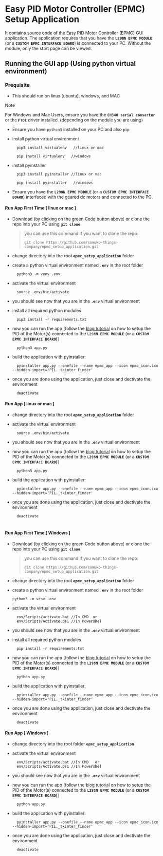 # Easy PID Motor Controller (EPMC) Setup Application
It contains source code of the Easy PID Motor Controller (EPMC) GUI application. The application requires that you have the **`L298N EPMC MODULE`** (or a **`CUSTOM EPMC INTERFACE BOARD`**) is connected to your PC. Without the module, only the start page can be viewed.

## Running the GUI app (Using python virtual environment)
### Prequisite
- This should run on linux (ubuntu), windows, and MAC

> [!NOTE]  
> For Windows and Mac Users, ensure you have the **`CH340 serial converter`** or the **`FTDI`** driver installed. (depending on the module you are using)

- Ensure you have `python3` installed on your PC and also `pip`

- install python virtual environment
  ```shell
    pip3 install virtualenv   //linux or mac
  ```
  ```shell
    pip install virtualenv   //windows
  ```
- install pyinstaller
  ```shell
    pip3 install pyinstaller //linux or mac
  ```
  ```shell
    pip install pyinstaller   //windows
  ```
- Ensure you have the **`L298N EPMC MODULE`** (or a **`CUSTOM EPMC INTERFACE BOARD`**) interfaced with the geared dc motors and connected to the PC.




#### Run App First Time [ linux or mac ]
- Download (by clicking on the green Code button above) or clone the repo into your PC using **`git clone`**
  > you can use this command if you want to clone the repo:
  >
	>  ```git clone https://github.com/samuko-things-company/epmc_setup_application.git```

- change directory into the root **`epmc_setup_application`** folder

- create a python virtual environment named **`.env`** in the root folder 
  ```shell
    python3 -m venv .env
  ```
- activate the virtual environment
  ```shell
    source .env/bin/activate
  ```
- you should see now that you are in the **`.env`** virtual environment

- install all required python modules
  ```shell
    pip3 install -r requirements.txt
  ```
- now you can run the app [follow the [blog tutorial]() on how to setup the PID of the Motor(s) connected to the **`L298N EPMC MODULE`** (or a **`CUSTOM EPMC INTERFACE BOARD`**)]
  ```shell
    python3 app.py 
  ```
- build the application with pyinstaller:
  ```shell
    pyinstaller app.py --onefile --name epmc_app --icon epmc_icon.ico --hidden-import='PIL._tkinter_finder'
  ```
- once you are done using the application, just close and dectivate the environment
  ```shell
    deactivate
  ```

#### Run App [ linux or mac ]
- change directory into the root **`epmc_setup_application`** folder

- activate the virtual environment
  ```shell
    source .env/bin/activate
  ```
- you should see now that you are in the **`.env`** virtual environment

- now you can run the app [follow the [blog tutorial]() on how to setup the PID of the Motor(s) connected to the **`L298N EPMC MODULE`** (or a **`CUSTOM EPMC INTERFACE BOARD`**)]
  ```shell
    python3 app.py 
  ```
- build the application with pyinstaller:
  ```shell
    pyinstaller app.py --onefile --name epmc_app --icon epmc_icon.ico --hidden-import='PIL._tkinter_finder'
  ```
- once you are done using the application, just close and dectivate the environment
  ```shell
    deactivate
  ```

#

#### Run App First Time [ Windows ]
- Download (by clicking on the green Code button above) or clone the repo into your PC using **`git clone`**
  > you can use this command if you want to clone the repo:
  >
	>  ```git clone https://github.com/samuko-things-company/epmc_setup_application.git```

- change directory into the root **`epmc_setup_application`** folder

- create a python virtual environment named **`.env`** in the root folder 
	```shell
    python3 -m venv .env
  ```
- activate the virtual environment
  ```shell
    env/Scripts/activate.bat //In CMD  or
    env/Scripts/Activate.ps1 //In Powershel
  ```
- you should see now that you are in the **`.env`** virtual environment

- install all required python modules
  ```shell
    pip install -r requirements.txt
  ```
- now you can run the app [follow the [blog tutorial]() on how to setup the PID of the Motor(s) connected to the **`L298N EPMC MODULE`** (or a **`CUSTOM EPMC INTERFACE BOARD`**)]
  ```shell
    python app.py 
  ```
- build the application with pyinstaller:
  ```shell
    pyinstaller app.py --onefile --name epmc_app --icon epmc_icon.ico --hidden-import='PIL._tkinter_finder'
  ```
- once you are done using the application, just close and dectivate the environment
  ```shell
    deactivate
  ```

#### Run App [ Windows ]
- change directory into the root folder **`epmc_setup_application`**

- activate the virtual environment
  ```shell
    env/Scripts/activate.bat //In CMD   or
    env/Scripts/Activate.ps1 //In Powershel
  ```
- you should see now that you are in the **`.env`** virtual environment

- now you can run the app [follow the [blog tutorial]() on how to setup the PID of the Motor(s) connected to the **`L298N EPMC MODULE`** (or a **`CUSTOM EPMC INTERFACE BOARD`**)]
  ```shell
    python app.py 
  ```
- build the application with pyinstaller:
  ```shell
    pyinstaller app.py --onefile --name epmc_app --icon epmc_icon.ico --hidden-import='PIL._tkinter_finder'
  ```
- once you are done using the application, just close and dectivate the environment
  ```shell
    deactivate
  ```